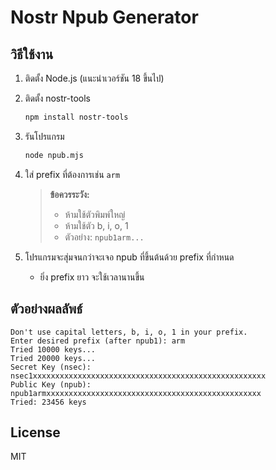 # Nostr Npub Generator

## วิธีใช้งาน

1. ติดตั้ง Node.js (แนะนำเวอร์ชัน 18 ขึ้นไป)
2. ติดตั้ง nostr-tools  
   ```sh
   npm install nostr-tools
   ```
3. รันโปรแกรม  
   ```sh
   node npub.mjs
   ```
4. ใส่ prefix ที่ต้องการเช่น `arm`  
   > **ข้อควรระวัง:**  
   > - ห้ามใช้ตัวพิมพ์ใหญ่  
   > - ห้ามใช้ตัว b, i, o, 1  
   > - ตัวอย่าง: `npub1arm...`

5. โปรแกรมจะสุ่มจนกว่าจะเจอ npub ที่ขึ้นต้นด้วย prefix ที่กำหนด  
   - ยิ่ง prefix ยาว จะใช้เวลานานขึ้น

## ตัวอย่างผลลัพธ์

```
Don't use capital letters, b, i, o, 1 in your prefix.
Enter desired prefix (after npub1): arm
Tried 10000 keys...
Tried 20000 keys...
Secret Key (nsec): nsec1xxxxxxxxxxxxxxxxxxxxxxxxxxxxxxxxxxxxxxxxxxxxxxxxxxxx
Public Key (npub): npub1armxxxxxxxxxxxxxxxxxxxxxxxxxxxxxxxxxxxxxxxxxxxxxxxx
Tried: 23456 keys
```

## License
MIT